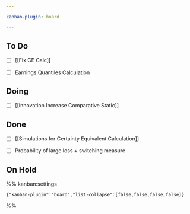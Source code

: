 ```yaml
---

kanban-plugin: board

---
```


## To Do

- [ ] [[Fix CE Calc]]
- [ ] Earnings Quantiles Calculation


## Doing

- [ ] [[Innovation Increase Comparative Static]]


## Done

- [ ] [[Simulations for Certainty Equivalent Calculation]]
- [ ] Probability of large loss + switching measure


## On Hold





%% kanban:settings
```
{"kanban-plugin":"board","list-collapse":[false,false,false,false]}
```
%%